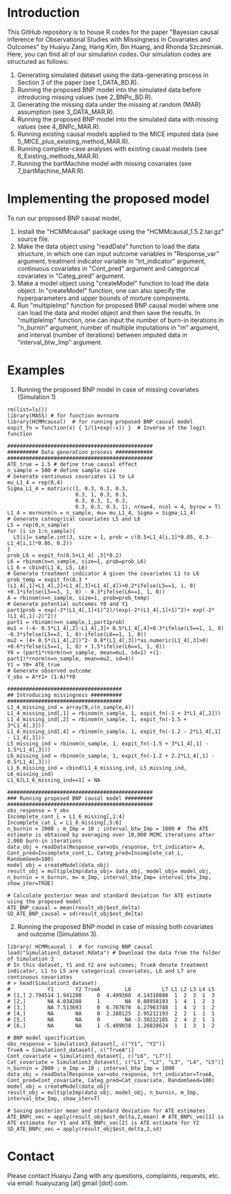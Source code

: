 # Introduction
This GitHub repository is to house R codes for the paper "Bayesian causal inference for Observational Studies with Missingness in Covariates and Outcomes" by Huaiyu Zang, Hang Kim, Bin Huang, and Rhonda Szczesniak. Here, you can find all of our simulation codes. Our simulation codes are structured as follows: 

1. Generating simulated dataset using the data-generating process in Section 3 of the paper (see 1_DATA_BD.R). 
2. Running the proposed BNP model into the simulated data before introducing missing values (see 2_BNPc_BD.R).
3. Generating the missing data under the missing at random (MAR) assumption (see 3_DATA_MAR.R). 
4. Running the proposed BNP model into the simulated data with missing values (see 4_BNPc_MAR.R).  
5. Running existing causal models applied to the MICE imputed data (see 5_MICE_plus_existing_method_MAR.R). 
6. Running complete-case analyses with existing causal models (see 6_Existing_methods_MAR.R). 
7. Running the bartMachine model with missing covariates (see 7_bartMachine_MAR.R).

# Implementing the proposed model
To run our proposed BNP causal model, 
1. Install the "HCMMcausal" package using the "HCMMcausal_1.5.2.tar.gz" source file. 
2. Make the data object using "readData" function to load the data structure, in which one can input outcome variables in "Response_var" argument, treatment indicator variable in "trt_indicator" argument, continuous covariates in "Cont_pred" argument and categorical covariates in "Categ_pred" argument. 
3. Make a model object using "createModel" function to load the data object. In "createModel" function, one can also specify the hyperparameters and upper bounds of mixture components. 
4. Run "multipleImp" function for proposed BNP causal model where one can load the data and model object and then save the results. In "multipleImp" function, one can input the number of burn-in iterations in "n_burnin" argument, number of multiple imputations in "m" argument, and interval (number of iterations) between imputed data in "interval_btw_Imp" argument.

# Examples

1. Running the proposed BNP model in case of missing covariates (Simulation 1)

```
rm(list=ls())  
library(MASS) # for function mvrnorm 
library(HCMMcausal)  # for running proposed BNP causal model
expit_fn = function(x) { 1/(1+exp(-x)) }  # Inverse of the logit function 

###############################################
########## Data generation process ############
###############################################
ATE_true = 1.5 # define true causal effect
n_sample = 500 # define sample size
# Generate continuous covariates L1 to L4
mu_L1_4 = rep(0,4)
Sigma_L1_4 = matrix(c(1, 0.3, 0.3, 0.3,                
                      0.3, 1, 0.3, 0.3, 
                      0.3, 0.3, 1, 0.3, 
                      0.3, 0.3, 0.3, 1), nrow=4, ncol = 4, byrow = T)
L1_4 = mvrnorm(n = n_sample, mu= mu_L1_4, Sigma = Sigma_L1_4)
# Generate cateogrical covariates L5 and L6
L5 = rep(0,n_sample)
for (i in 1:n_sample){
  L5[i]= sample.int(3, size = 1, prob = c(0.5+L1_4[i,1]*0.05, 0.3-L1_4[i,1]*0.05, 0.2))
}
prob_L6 = expit_fn(0.5+L1_4[ ,3]*0.2)
L6 = rbinom(n=n_sample, size=1, prob=prob_L6)
L1_6 = cbind(L1_4, L5, L6)
# Generate treatment indicator A given the covariates L1 to L6
prob_temp = expit_fn(0.3 *(L1_4[,1]+L1_4[,2]+L1_4[,3]+L1_4[,4])+0.2*ifelse(L5==1, 1, 0) +0.1*ifelse(L5==3, 1, 0) - 0.3*ifelse(L6==1, 1, 0))
A = rbinom(n=n_sample, size=1, prob=prob_temp)
# Generate potential outcomes Y0 and Y1
part1prob = exp(-2*(L1_4[,1]+1)^2)/(exp(-2*(L1_4[,1]+1)^2)+ exp(-2*(L1_4[,1]-2)^2))
part1 = rbinom(n=n_sample,1,part1prob)
mu1 = (-4- 0.5*L1_4[,2]-L1_4[,3]+ 0.5*L1_4[,4]+0.3*ifelse(L5==1, 1, 0) -0.3*ifelse(L5==3, 1, 0)-ifelse(L6==1, 1, 0))
mu2 = (4+ 0.5*(L1_4[,2])^2- 0.8*(L1_4[,3])*as.numeric(L1_4[,3]>0) +0.6*ifelse(L5==1, 1, 0) + 1.5*ifelse(L6==1, 1, 0))
Y0 = (part1*rnorm(n=n_sample, mean=mu1, sd=1) +(1-part1)*rnorm(n=n_sample, mean=mu2, sd=4))
Y1 = Y0+ ATE_true
# Generate observed outcome
Y_obs = A*Y1+ (1-A)*Y0 

#####################################
## Introducing missingness ##########
#####################################
L1_4_missing_ind = array(0,c(n_sample,4))
L1_4_missing_ind[,1] = rbinom(n_sample, 1, expit_fn(-1 + 3*L1_4[,2]))
L1_4_missing_ind[,2] = rbinom(n_sample, 1, expit_fn(-1.5 + 3*L1_4[,3]))
L1_4_missing_ind[,4] = rbinom(n_sample, 1, expit_fn(-1.2 - 2*L1_4[,1] - L1_4[,3]))
L5_missing_ind = rbinom(n_sample, 1, expit_fn(-1.5 + 3*L1_4[,1] - 1.5*L1_4[,3]))
L6_missing_ind = rbinom(n_sample, 1, expit_fn(-1.2 + 2.2*L1_4[,1] - 0.5*L1_4[,3]))
L1_6_missing_ind = cbind(L1_4_missing_ind, L5_missing_ind, L6_missing_ind)
L1_6[L1_6_missing_ind==1] = NA

###############################################
### Running proposed BNP causal model #########
###############################################
obs_response = Y_obs 
Incomplete_cont_L = L1_6_missing[,1:4]
Incomplete_cat_L = L1_6_missing[,5:6]
n_burnin = 2000 ; m_Imp = 10 ; interval_btw_Imp = 1000 #  The ATE estimate is obtained by averaging over 10,000 MCMC iterations after 2,000 burn-in iterations
data_obj = readData(Response_var=obs_response, trt_indicator= A, Cont_pred=Incomplete_cont_L, Categ_pred=Incomplete_cat_L, RandomSeed=100)
model_obj = createModel(data_obj)
result_obj = multipleImp(data_obj= data_obj, model_obj= model_obj, n_burnin = n_burnin, m= m_Imp, interval_btw_Imp= interval_btw_Imp, show_iter=TRUE)

# Calculate posterior mean and standard deviation for ATE estimate using the proposed model 
ATE_BNP_causal = mean(result_obj$est_delta)
SD_ATE_BNP_causal = sd(result_obj$est_delta)                    
```

2. Running the proposed BNP model in case of missing both covariates and outcome (Simulation 3). 

```
library( HCMMcausal )  # for running BNP causal 
load("Simulation3_dataset.Rdata") # Download the data from the folder of Simulation 3
# In this dataset, Y1 and Y2 are outcomes; TrueA denote treatment indicator, L1 to L5 are categorical covariates, L6 and L7 are continuous covariates
# > head(Simulation3_dataset)
#            Y1       Y2 TrueA        L6          L7 L1 L2 L3 L4 L5
# [1,] 2.794514 1.941280     0  4.499388  4.14310808  1  2  3  1  3
# [2,]       NA 4.034288     1        NA  0.08950193  1  4  1  2  1
# [3,]       NA 7.513693     0  6.707670  6.27963788  1  4  2  1  2
# [4,]       NA       NA     0  2.288125  2.95212193  2  2  1  1  1
# [5,]       NA       NA     0        NA -3.30222185  2  4  2  1  1
# [6,]       NA       NA     1 -5.409038  1.26828624  1  1  3  1  2

# BNP model specification 
obs_response = Simulation3_dataset[, c("Y1", "Y2")]
TrueA = Simulation3_dataset[, c("TrueA")]
Cont_covariate = Simulation3_dataset[, c("L6", "L7")]
Cat_covariate = Simulation3_dataset[, c("L1", "L2", "L3", "L4", "L5")]
n_burnin = 2000 ; m_Imp = 10 ; interval_btw_Imp = 1000
data_obj = readData(Response_var=obs_response, trt_indicator=TrueA, Cont_pred=Cont_covariate, Categ_pred=Cat_covariate, RandomSeed=100)
model_obj = createModel(data_obj)	
result_obj = multipleImp(data_obj, model_obj, n_burnin, m_Imp, interval_btw_Imp, show_iter=T)

# Saving posterior mean and standard deviation for ATE estimates
ATE_BNPc_vec = apply(result_obj$est_delta,2,mean) # ATE_BNPc_vec[1] is ATE estimate for Y1 and ATE_BNPc_vec[2] is ATE estimate for Y2
SD_ATE_BNPc_vec = apply(result_obj$est_delta,2,sd)
```


# Contact
Please contact Huaiyu Zang with any questions, complaints, requests, etc. via email: huaiyuzang [at] gmail [dot] com.
